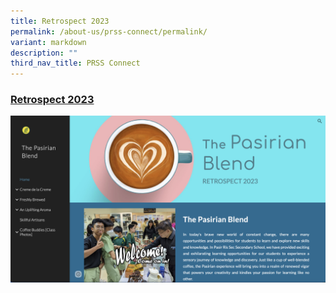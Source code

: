 ```yaml
---
title: Retrospect 2023
permalink: /about-us/prss-connect/permalink/
variant: markdown
description: ""
third_nav_title: PRSS Connect
---
```

### [Retrospect 2023](https://sites.google.com/moe.edu.sg/thepasirianblend/home)

![](/images/Restrospect_2023.png)